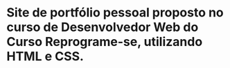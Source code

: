 # Site de portfólio pessoal proposto no curso de Desenvolvedor Web do Curso Reprograme-se, utilizando HTML e CSS.
